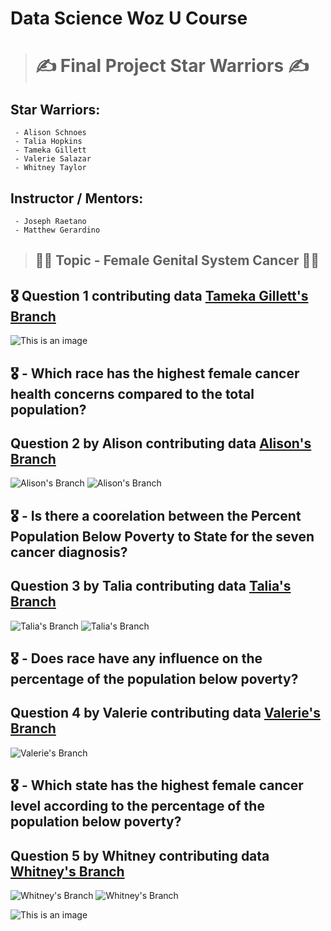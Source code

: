 # Data Science Woz U Course
> # :writing_hand:	Final Project Star Warriors :writing_hand:	
  ## Star Warriors: 
     - Alison Schnoes
     - Talia Hopkins
     - Tameka Gillett
     - Valerie Salazar
     - Whitney Taylor
     
  ## Instructor / Mentors: 
     - Joseph Raetano
     - Matthew Gerardino

>## :woman_health_worker: Topic - Female Genital System Cancer :woman_health_worker:
## :medal_military: Question 1 contributing data [Tameka Gillett's Branch](https://github.com/hallan6749/finalprojectstarwarriors/tree/main/Tameka-branch)

![This is an image](https://github.com/hallan6749/finalprojectstarwarriors/blob/909653128c7fd51de0dd03a8990e7dbdd512b010/Tameka-branch/Screenshot%202022-03-11%20203639.png)

## :medal_military: - Which race has the highest female cancer health concerns compared to the total population?
## Question 2 by Alison contributing data [Alison's Branch](https://github.com/hallan6749/finalprojectstarwarriors/tree/main/Alison%20branch)

![Alison's Branch](https://github.com/hallan6749/finalprojectstarwarriors/blob/main/Alison%20branch/PNF%20files/ComboPic1.png)
![Alison's Branch](https://github.com/hallan6749/finalprojectstarwarriors/blob/main/Alison%20branch/PNF%20files/ComboPic2.png)


## :medal_military: - Is there a coorelation between the Percent Population Below Poverty to State for the seven cancer diagnosis?
## Question 3 by Talia contributing data [Talia's Branch](https://github.com/hallan6749/finalprojectstarwarriors/tree/main/Talia-branch)

![Talia's Branch](https://github.com/hallan6749/finalprojectstarwarriors/blob/main/Talia-branch/state1png.png)
![Talia's Branch](https://github.com/hallan6749/finalprojectstarwarriors/blob/main/Talia-branch/state2png.png)

## :medal_military: - Does race have any influence on the percentage of the population below poverty?
## Question 4 by Valerie contributing data [Valerie's Branch](https://github.com/hallan6749/finalprojectstarwarriors/tree/main/Valerie-branch)

![Valerie's Branch](https://github.com/hallan6749/finalprojectstarwarriors/blob/main/Valerie-branch/racevspoverty.jpg)

## :medal_military: - Which state has the highest female cancer level according to the percentage of the population below poverty?
## Question 5 by Whitney contributing data [Whitney's Branch](https://github.com/hallan6749/finalprojectstarwarriors/tree/main/Whitney%20branch)

![Whitney's Branch](https://github.com/hallan6749/finalprojectstarwarriors/blob/main/Whitney%20branch/Whitney%20PNG%20folder/Whitneypic1.png)
![Whitney's Branch](https://github.com/hallan6749/finalprojectstarwarriors/blob/main/Whitney%20branch/Whitney%20PNG%20folder/Whitneypic2.png)

![This is an image](https://github.com/hallan6749/finalprojectstarwarriors/blob/371ece1284979b820fd437d07c2faa90f7b262d8/Tameka-branch/1.png)
